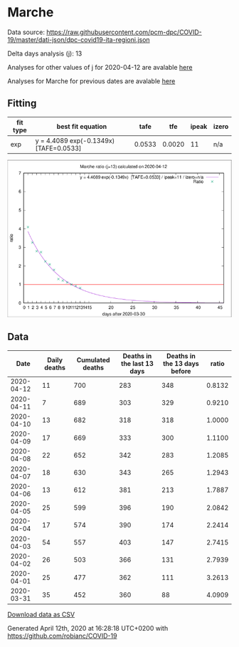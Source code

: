 # Marche

Data source: https://raw.githubusercontent.com/pcm-dpc/COVID-19/master/dati-json/dpc-covid19-ita-regioni.json

Delta days analysis (j): 13

Analyses for other values of j for 2020-04-12 are avalable [here](../README.md)

Analyses for Marche for previous dates are avalable [here](../../README.md)

## Fitting 
|fit type|best fit equation|tafe|tfe|ipeak|izero|
|-------|-----|--------|------|---|---|
|exp|y = 4.4089 exp(-0.1349x)  [TAFE=0.0533]|0.0533|0.0020|11|n/a|

![Plot](COVID-19_marche_j13_2020-04-12.png)

## Data
|Date|Daily deaths|Cumulated deaths|Deaths in the last 13 days|Deaths in the 13 days before|ratio|
|----|----------|-----------|-------|--------------------|-----|
|2020-04-12|11|700|283|348|0.8132|
|2020-04-11|7|689|303|329|0.9210|
|2020-04-10|13|682|318|318|1.0000|
|2020-04-09|17|669|333|300|1.1100|
|2020-04-08|22|652|342|283|1.2085|
|2020-04-07|18|630|343|265|1.2943|
|2020-04-06|13|612|381|213|1.7887|
|2020-04-05|25|599|396|190|2.0842|
|2020-04-04|17|574|390|174|2.2414|
|2020-04-03|54|557|403|147|2.7415|
|2020-04-02|26|503|366|131|2.7939|
|2020-04-01|25|477|362|111|3.2613|
|2020-03-31|35|452|360|88|4.0909|

[Download data as CSV](COVID-19_marche_j13_2020-04-12.csv)

Generated April 12th, 2020 at 16:28:18 UTC+0200 with https://github.com/robianc/COVID-19
